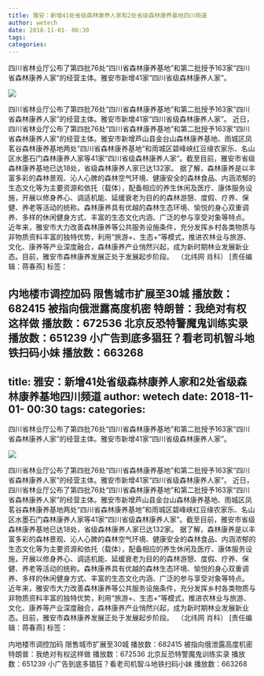 ```yaml
---
title: 雅安：新增41处省级森林康养人家和2处省级森林康养基地四川频道
author: wetech
date: 2018-11-01- 00:30
tags: 
categories: 
---
```

四川省林业厅公布了第四批76处“四川省森林康养基地”和第二批授予163家“四川省森林康养人家”的经营主体。雅安市新增41家“四川省级森林康养人家”。
<!-- more -->
                
<img align="center" border="0" src="http://p2.ifengimg.com/a/2016/0810/204c433878d5cf9size1_w16_h16.png" />
                
                
            
四川省林业厅公布了第四批76处“四川省森林康养基地”和第二批授予163家“四川省森林康养人家”的经营主体。雅安市新增41家“四川省级森林康养人家”。
近日，四川省林业厅公布了第四批76处“四川省森林康养基地”和第二批授予163家“四川省森林康养人家”的经营主体。雅安市新增芦山县金台山森林康养基地、雨城区凤茗谷森林康养基地两处“四川省森林康养基地”和雨城区碧峰峡红豆缘农家乐、名山区水墨石门森林康养人家等41家“四川省级森林康养人家”。截至目前，雅安市省级森林康养基地已达18处，省级森林康养人家已达132家。
据了解，森林康养是以丰富多彩的森林景观、沁人心脾的森林空气环境、健康安全的森林食品、内涵浓郁的生态文化等为主要资源和依托（载体），配备相应的养生休闲及医疗、康体服务设施，开展以修身养心、调适机能、延缓衰老为目的的森林游憩、度假、疗养、保健、养老等活动的统称。森林康养具有优越的森林生态环境、愉悦的身心双重调养、多样的休闲健身方式、丰富的生态文化内涵、广泛的参与享受对象等特点。
近年来，雅安市大力改善森林康养等公共服务设施条件，充分发挥乡村各类物质与非物质资料丰富的独特优势，利用“旅游+、生态+”等模式，推进农林业与旅游、文化、康养等产业深度融合，森林康养产业悄然兴起，成为新时期林业发展新业态。目前，雅安市森林康养发展正处于发展起步阶段。 
（北纬网 肖科）
[责任编辑：蒋春燕]
标签：
 
 
 
 
 
 
 
 
             
内地楼市调控加码 限售城市扩展至30城
播放数：682415
被指向俄泄露高度机密 特朗普：我绝对有权这样做
播放数：672536
北京反恐特警魔鬼训练实录
播放数：651239
小广告到底多猖狂？看老司机智斗地铁扫码小妹
播放数：663268
---
title: 雅安：新增41处省级森林康养人家和2处省级森林康养基地四川频道
author: wetech
date: 2018-11-01- 00:30
tags: 
categories: 
---
四川省林业厅公布了第四批76处“四川省森林康养基地”和第二批授予163家“四川省森林康养人家”的经营主体。雅安市新增41家“四川省级森林康养人家”。
<!-- more -->
                
<img align="center" border="0" src="http://p2.ifengimg.com/a/2016/0810/204c433878d5cf9size1_w16_h16.png" />
                
                
            
四川省林业厅公布了第四批76处“四川省森林康养基地”和第二批授予163家“四川省森林康养人家”的经营主体。雅安市新增41家“四川省级森林康养人家”。
近日，四川省林业厅公布了第四批76处“四川省森林康养基地”和第二批授予163家“四川省森林康养人家”的经营主体。雅安市新增芦山县金台山森林康养基地、雨城区凤茗谷森林康养基地两处“四川省森林康养基地”和雨城区碧峰峡红豆缘农家乐、名山区水墨石门森林康养人家等41家“四川省级森林康养人家”。截至目前，雅安市省级森林康养基地已达18处，省级森林康养人家已达132家。
据了解，森林康养是以丰富多彩的森林景观、沁人心脾的森林空气环境、健康安全的森林食品、内涵浓郁的生态文化等为主要资源和依托（载体），配备相应的养生休闲及医疗、康体服务设施，开展以修身养心、调适机能、延缓衰老为目的的森林游憩、度假、疗养、保健、养老等活动的统称。森林康养具有优越的森林生态环境、愉悦的身心双重调养、多样的休闲健身方式、丰富的生态文化内涵、广泛的参与享受对象等特点。
近年来，雅安市大力改善森林康养等公共服务设施条件，充分发挥乡村各类物质与非物质资料丰富的独特优势，利用“旅游+、生态+”等模式，推进农林业与旅游、文化、康养等产业深度融合，森林康养产业悄然兴起，成为新时期林业发展新业态。目前，雅安市森林康养发展正处于发展起步阶段。 
（北纬网 肖科）
[责任编辑：蒋春燕]
标签：
 
 
 
 
 
 
 
 
             
内地楼市调控加码 限售城市扩展至30城
播放数：682415
被指向俄泄露高度机密 特朗普：我绝对有权这样做
播放数：672536
北京反恐特警魔鬼训练实录
播放数：651239
小广告到底多猖狂？看老司机智斗地铁扫码小妹
播放数：663268
